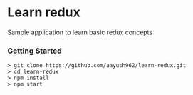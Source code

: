# Learn redux

Sample application to learn basic redux concepts

### Getting Started

```
> git clone https://github.com/aayush962/learn-redux.git
> cd learn-redux
> npm install
> npm start
```
